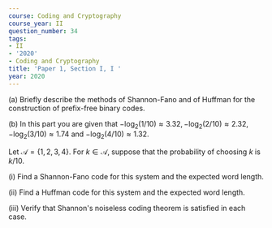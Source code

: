 ```yaml
---
course: Coding and Cryptography
course_year: II
question_number: 34
tags:
- II
- '2020'
- Coding and Cryptography
title: 'Paper 1, Section I, I '
year: 2020
---
```




(a) Briefly describe the methods of Shannon-Fano and of Huffman for the construction of prefix-free binary codes.

(b) In this part you are given that $-\log _{2}(1 / 10) \approx 3.32,-\log _{2}(2 / 10) \approx 2.32$, $-\log _{2}(3 / 10) \approx 1.74$ and $-\log _{2}(4 / 10) \approx 1.32$.

Let $\mathcal{A}=\{1,2,3,4\}$. For $k \in \mathcal{A}$, suppose that the probability of choosing $k$ is $k / 10$.

(i) Find a Shannon-Fano code for this system and the expected word length.

(ii) Find a Huffman code for this system and the expected word length.

(iii) Verify that Shannon's noiseless coding theorem is satisfied in each case.